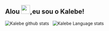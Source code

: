 ## Alou <img src="https://github.com/TheDudeThatCode/TheDudeThatCode/blob/master/Assets/Hi.gif" width="29px">,eu sou o Kalebe!





![Kalebe github stats](https://github-readme-stats.vercel.app/api?username=Kalebeadv&show_icons=true&hide_border=true&include_all_commits=true)&nbsp;&nbsp; 
![Kalebe Language stats](https://github-readme-stats-eight-theta.vercel.app/api/top-langs/?username=Kalebeadv&layout=compact&langs_count=8&hide_border=true)
<br />



